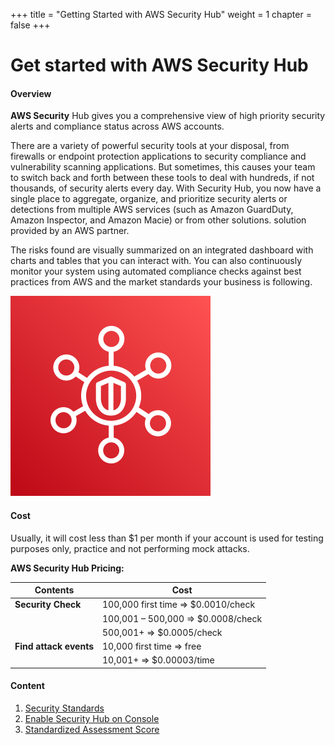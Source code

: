 +++
title = "Getting Started with AWS Security Hub"
weight = 1
chapter = false
+++

# Get started with AWS Security Hub

#### Overview

**AWS Security** Hub gives you a comprehensive view of high priority security alerts and compliance status across AWS accounts.

There are a variety of powerful security tools at your disposal, from firewalls or endpoint protection applications to security compliance and vulnerability scanning applications. But sometimes, this causes your team to switch back and forth between these tools to deal with hundreds, if not thousands, of security alerts every day. With Security Hub, you now have a single place to aggregate, organize, and prioritize security alerts or detections from multiple AWS services (such as Amazon GuardDuty, Amazon Inspector, and Amazon Macie) or from other solutions. solution provided by an AWS partner.

The risks found are visually summarized on an integrated dashboard with charts and tables that you can interact with. You can also continuously monitor your system using automated compliance checks against best practices from AWS and the market standards your business is following.

![Security Hub](../static/images/serviceicon.png?featherlight=false&width=10pc)

#### Cost 

Usually, it will cost less than $1 per month if your account is used for testing purposes only, practice and not performing mock attacks.

**AWS Security Hub Pricing:**

| Contents | Cost |
|---------------------------- | ---------------- |
| **Security Check** | 100,000 first time => $0.0010/check |
| | 100,001 – 500,000 => $0.0008/check |
| | 500,001+ => $0.0005/check |
| **Find attack events**| 10,000 first time => free |
| | 10,001+ => $0.00003/time |

#### Content

1. [Security Standards](1-security-standards/)
2. [Enable Security Hub on Console](2-enable-sec-hub/)
3. [Standardized Assessment Score](3-security-score/)